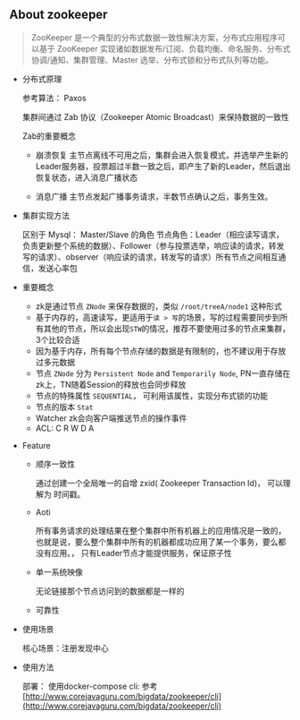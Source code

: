 ## About zookeeper

> ZooKeeper 是一个典型的分布式数据一致性解决方案，分布式应用程序可以基于 ZooKeeper 实现诸如数据发布/订阅、负载均衡、命名服务、分布式协调/通知、集群管理、Master 选举、分布式锁和分布式队列等功能。

- 分布式原理

  参考算法： Paxos
  
  集群间通过 Zab 协议（Zookeeper Atomic Broadcast）来保持数据的一致性
  
  Zab的重要概念
  - 崩溃恢复
    主节点离线不可用之后，集群会进入恢复模式，并选举产生新的Leader服务器，投票超过半数一致之后，即产生了新的Leader，然后退出恢复状态，进入消息广播状态

  - 消息广播
    主节点发起广播事务请求，半数节点确认之后，事务生效。

- 集群实现方法

  区别于 Mysql： Master/Slave 的角色
  节点角色：Leader（相应读写请求，负责更新整个系统的数据）、Follower（参与投票选举，响应读的请求，转发写的请求）、observer（响应读的请求，转发写的请求）所有节点之间相互通信，发送心率包



- 重要概念

  - zk是通过节点 `ZNode` 来保存数据的，类似 `/root/treeA/node1` 这种形式
  - 基于内存的，高速读写，更适用于`读 > 写`的场景，写的过程需要同步到所有其他的节点，所以会出现`STW`的情况，推荐不要使用过多的节点来集群，3个比较合适
  - 因为基于内存，所有每个节点存储的数据是有限制的，也不建议用于存放过多元数据
  - 节点 `ZNode` 分为 `Persistent Node` and `Temporarily Node`, PN一直存储在zk上，TN随着Session的释放也会同步释放
  - 节点的特殊属性 `SEQUENTIAL`， 可利用该属性，实现分布式锁的功能
  - 节点的版本 `Stat`
  - Watcher zk会向客户端推送节点的操作事件
  - ACL: C R W D A

- Feature

  - 顺序一致性
    
    通过创建一个全局唯一的自增 zxid( Zookeeper Transaction Id)， 可以理解为 时间戳。
  - Aoti

    所有事务请求的处理结果在整个集群中所有机器上的应用情况是一致的，也就是说，要么整个集群中所有的机器都成功应用了某一个事务，要么都没有应用。，
    只有Leader节点才能提供服务，保证原子性
  - 单一系统映像

    无论链接那个节点访问到的数据都是一样的
  - 可靠性

- 使用场景

  核心场景：注册发现中心
- 使用方法

  部署： 使用docker-compose
  cli: 参考[http://www.corejavaguru.com/bigdata/zookeeper/cli](http://www.corejavaguru.com/bigdata/zookeeper/cli)